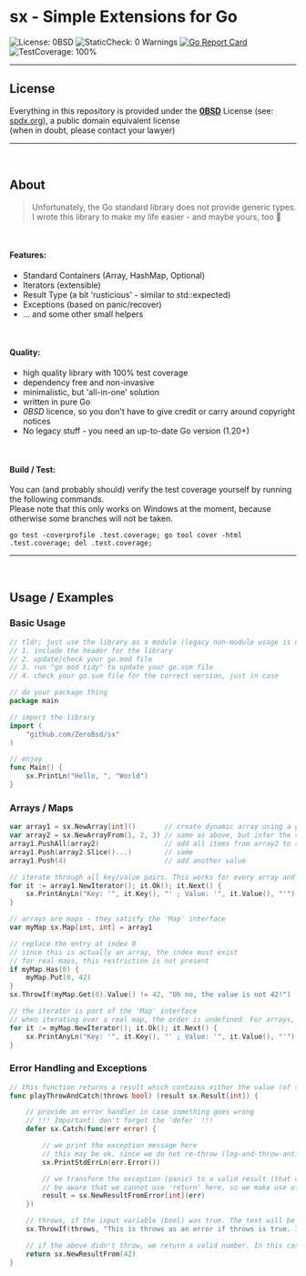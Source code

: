 # sx - Simple Extensions for Go
![](https://img.shields.io/badge/License-0BSD-brightgreen "License: 0BSD") ![](https://img.shields.io/badge/StaticCheck-0%20Warnings-brightgreen "StaticCheck: 0 Warnings") [![Go Report Card](https://goreportcard.com/badge/github.com/ZeroBsd/sx)](https://goreportcard.com/report/github.com/ZeroBsd/sx) ![](https://img.shields.io/badge/TestCoverage-100%25-brightgreen "TestCoverage: 100%")

---
## License


Everything in this repository is provided under the [__0BSD__](https://github.com/ZeroBsd/sx/blob/main/LICENSE) License (see: [spdx.org](https://spdx.org/licenses/0BSD.html)), a public domain equivalent license\
(when in doubt, please contact your lawyer)


---
$~$


## About

>Unfortunately, the Go standard library does not provide generic types. \
I wrote this library to make my life easier - and maybe yours, too 🙂

$~$

#### Features:
* Standard Containers (Array, HashMap, Optional)
* Iterators (extensible)
* Result Type (a bit 'rusticious' - similar to std::expected)
* Exceptions (based on panic/recover)
* ... and some other small helpers

$~$

#### Quality:
* high quality library with 100% test coverage
* dependency free and non-invasive
* minimalistic, but 'all-in-one' solution
* written in pure Go
* _0BSD_ licence, so you don't have to give credit or carry around copyright notices
* No legacy stuff - you need an up-to-date Go version (1.20+)

$~$

#### Build / Test:
You can (and probably should) verify the test coverage yourself by running the following commands. \
Please note that this only works on Windows at the moment, because otherwise some branches will not be taken.
```
go test -coverprofile .test.coverage; go tool cover -html .test.coverage; del .test.coverage;
```
---
$~$

## Usage / Examples

### Basic Usage
```go
// tldr; just use the library as a module (legacy non-module usage is not supported)
// 1. include the header for the library
// 2. update/check your go.mod file
// 3. run "go mod tidy" to update your go.sum file
// 4. check your go.sum file for the correct version, just in case

// do your package thing
package main

// import the library
import (
	"github.com/ZeroBsd/sx"
)

// enjoy
func Main() {
	sx.PrintLn("Hello, ", "World")
}
```

### Arrays / Maps
```go
var array1 = sx.NewArray[int]()       // create dynamic array using a generic value type
var array2 = sx.NewArrayFrom(1, 2, 3) // same as above, but infer the value type from the values
array1.PushAll(array2)                // add all items from array2 to array1
array1.Push(array2.Slice()...)        // same
array1.Push(4)                        // add another value

// iterate through all key/value pairs. This works for every array and map
for it := array1.NewIterator(); it.Ok(); it.Next() {
	sx.PrintAnyLn("Key: '", it.Key(), "' ; Value: '", it.Value(), "'")
}

// arrays are maps - they satisfy the 'Map' interface
var myMap sx.Map[int, int] = array1

// replace the entry at index 0
// since this is actually an array, the index must exist
// for real maps, this restriction is not present
if myMap.Has(0) {
	myMap.Put(0, 42)
}
sx.ThrowIf(myMap.Get(0).Value() != 42, "Oh no, the value is not 42!")

// the iterator is part of the 'Map' interface
// when iterating over a real map, the order is undefined. For arrays, iteration is ordered
for it := myMap.NewIterator(); it.Ok(); it.Next() {
	sx.PrintAnyLn("Key: '", it.Key(), "' ; Value: '", it.Value(), "'")
}
```

### Error Handling and Exceptions
```go
// this function returns a result which contains either the value (of type int) or an error
func playThrowAndCatch(throws bool) (result sx.Result[int]) {

	// provide an error handler in case something goes wrong
	// !!! Important: don't forget the 'defer' !!!
	defer sx.Catch(func(err error) {

		// we print the exception message here
		// this may be ok, since we do not re-throw (log-and-throw-antipattern)
		sx.PrintStdErrLn(err.Error())

		// we transform the exception (panic) to a valid result (that contains the error)
		// be aware that we cannot use 'return' here, so we make use of the named return value
		result = sx.NewResultFromError[int](err)
	})

	// throws, if the input variable (bool) was true. The text will be encapsulated in an error
	sx.ThrowIf(throws, "This is throws as an error if throws is true. Internally, this panics with an error")

	// if the above didn't throw, we return a valid number. In this case, the type argument is inferred
	return sx.NewResultFrom(42)
}
```
